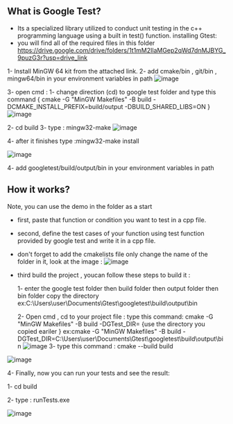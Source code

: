 What is Google Test?
------------------------
- Its a specialized library utilized to conduct unit testing in the c++ programming language using a built in test() function.
installing Gtest:
 - you will find all of the required files in this folder https://drive.google.com/drive/folders/1t1mM2IlaMGep2qWd7dnMJBYG_9puzG3r?usp=drive_link
   
1- Install MinGW 64 kit from the attached link.
2- add cmake/bin , git/bin , mingw64/bin in your environment variables in path
![image](https://github.com/user-attachments/assets/6c24c782-8893-4a8b-b960-db9b6cdd43cb)

3- open cmd :
   1- change direction (cd) to  google test folder and type this command { cmake -G "MinGW Makefiles" -B build -DCMAKE_INSTALL_PREFIX=build/output -DBUILD_SHARED_LIBS=ON }
![image](https://github.com/user-attachments/assets/473659b7-495c-4c6e-a723-3339850078ea)
   
   2- cd build
   3- type : mingw32-make
![image](https://github.com/user-attachments/assets/d1ee4a9a-dd29-43d6-874c-65a3313e259f)



   4- after it finishes type :mingw32-make install
   
![image](https://github.com/user-attachments/assets/35d0ef95-62ae-438e-84c9-a80cc415602e)

4- add googletest/build/output/bin in your environment variables in path 


How it works?
-------------------

   Note, you can use the demo in the folder as a start
   - first, paste that function or condition you want to test in a cpp file.
   - second, define  the test cases of your function using test function provided by google test and write it in a cpp file.
   - don't forget to add the cmakelists file only change the name of the folder in it, look at the image :
   ![image](https://github.com/user-attachments/assets/354be3e8-4c3e-47ec-b4a6-d21e87de584c)
   
   - third build the project , youcan follow these steps to build it :
     
      1- enter the google test folder then build folder then output folder then bin folder copy the directory
            ex:C:\Users\user\Documents\Gtest\googletest\build\output\bin
     
      2- Open cmd , cd to your project file : type this command: cmake -G "MinGW Makefiles" -B build -DGTest_DIR= {use the directory you copied eariler }
           ex:cmake -G "MinGW Makefiles" -B build -DGTest_DIR=C:\Users\user\Documents\Gtest\googletest\build\output\bin
   ![image](https://github.com/user-attachments/assets/db3da366-907d-4c98-9a78-a3bd8ba9f071)
   3- type this command : cmake --build build
   
   ![image](https://github.com/user-attachments/assets/ee96c842-bc7f-4246-9de9-79f65c2c68b6)
   
   4- Finally, now you can run your tests and see the result:
   
   1- cd build 
   
   2- type : runTests.exe
   
   ![image](https://github.com/user-attachments/assets/d9b7affa-67b8-4c71-9c5a-77d7d24df008)












